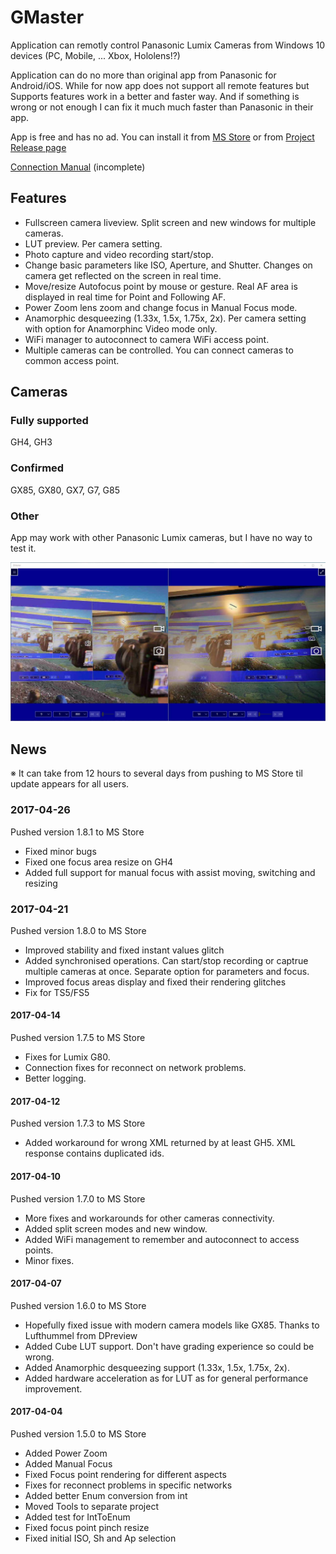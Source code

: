 # GMaster
Application can remotly control Panasonic Lumix Cameras from Windows 10 devices (PC, Mobile, ... Xbox, Hololens!?)

Application can do no more than original app from Panasonic for Android/iOS. 
While for now app does not support all remote features but Supports features work in a better and faster way. 
And if something is wrong or not enough I can fix it much much faster than Panasonic in their app.

App is free and has no ad. You can install it from [MS Store](https://www.microsoft.com/store/apps/9NC2W8KC526F) or from [Project Release page](https://github.com/Rambalac/GMaster/releases/latest)

[Connection Manual](/ConnectionManual.md) (incomplete)

## Features
* Fullscreen camera liveview. Split screen and new windows for multiple cameras.
* LUT preview. Per camera setting.
* Photo capture and video recording start/stop.
* Change basic parameters like ISO, Aperture, and Shutter. Changes on camera get reflected on the screen in real time.
* Move/resize Autofocus point by mouse or gesture. Real AF area is displayed in real time for Point and Following AF.
* Power Zoom lens zoom and change focus in Manual Focus mode.
* Anamorphic desqueezing (1.33x, 1.5x, 1.75x, 2x). Per camera setting with option for Anamorphinc Video mode only.
* WiFi manager to autoconnect to camera WiFi access point.
* Multiple cameras can be controlled. You can connect cameras to common access point.

## Cameras
### Fully supported
GH4, GH3
### Confirmed
GX85, GX80, GX7, G7, G85
### Other
App may work with other Panasonic Lumix cameras, but I have no way to test it.

![Screenshot](/images/screenshots/PC-4.jpg)

## News
※ It can take from 12 hours to several days from pushing to MS Store til update appears for all users.
### 2017-04-26
Pushed version 1.8.1 to MS Store

* Fixed minor bugs
* Fixed one focus area resize on GH4
* Added full support for manual focus with assist moving, switching and resizing

### 2017-04-21
Pushed version 1.8.0 to MS Store

* Improved stability and fixed instant values glitch
* Added synchronised operations. Can start/stop recording or captrue multiple cameras at once. Separate option for parameters and focus.
* Improved focus areas display and fixed their rendering glitches
* Fix for TS5/FS5

#### 2017-04-14
Pushed version 1.7.5 to MS Store

* Fixes for Lumix G80.
* Connection fixes for reconnect on network problems.
* Better logging.
#### 2017-04-12
Pushed version 1.7.3 to MS Store

* Added workaround for wrong XML returned by at least GH5. XML response contains duplicated ids.
#### 2017-04-10
Pushed version 1.7.0 to MS Store

* More fixes and workarounds for other cameras connectivity.
* Added split screen modes and new window.
* Added WiFi management to remember and autoconnect to access points.
* Minor fixes.
#### 2017-04-07
Pushed version 1.6.0 to MS Store

* Hopefully fixed issue with modern camera models like GX85. Thanks to Lufthummel from DPreview
* Added Cube LUT support. Don't have grading experience so could be wrong.
* Added Anamorphic desqueezing support (1.33x, 1.5x, 1.75x, 2x).
* Added hardware acceleration as for LUT as for general performance improvement.
#### 2017-04-04
Pushed version 1.5.0 to MS Store

* Added Power Zoom
* Added Manual Focus
* Fixed Focus point rendering for different aspects
* Fixes for reconnect problems in specific networks
* Added better Enum conversion from int
* Moved Tools to separate project
* Added test for IntToEnum
* Fixed focus point pinch resize
* Fixed initial ISO, Sh and Ap selection

